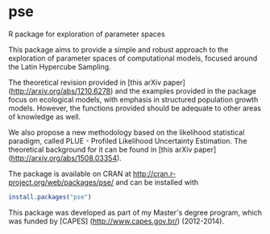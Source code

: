 # pse
R package for exploration of parameter spaces

This package aims to provide a simple and robust approach to the exploration of parameter spaces of
computational models, focused around the Latin Hypercube Sampling. 

The theoretical revision provided in [this arXiv paper] (http://arxiv.org/abs/1210.6278) 
and the examples provided in the package focus on ecological models, with emphasis in structured 
population growth models. However, the functions provided should be adequate to other areas of knowledge as well.

We also propose a new methodology based on the likelihood statistical paradigm, called
PLUE - Profiled Likelihood Uncertainty Estimation. The theoretical background for it can be found
in [this arXiv paper] (http://arxiv.org/abs/1508.03354).

The package is available on CRAN at http://cran.r-project.org/web/packages/pse/ and can be installed with
```R
install.packages("pse")
``` 

This package was developed as part of my Master's degree program, which was funded by 
[CAPES] (http://www.capes.gov.br/) (2012-2014).
